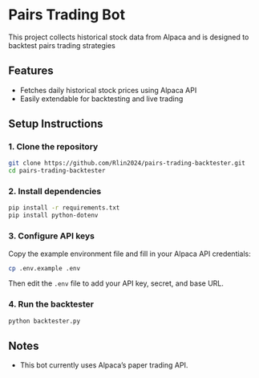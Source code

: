 # Pairs Trading Bot

This project collects historical stock data from Alpaca and is designed to backtest pairs trading strategies

## Features

- Fetches daily historical stock prices using Alpaca API
- Easily extendable for backtesting and live trading

## Setup Instructions

### 1. Clone the repository

```bash
git clone https://github.com/Rlin2024/pairs-trading-backtester.git
cd pairs-trading-backtester
````

### 2. Install dependencies

```bash
pip install -r requirements.txt
pip install python-dotenv
```

### 3. Configure API keys

Copy the example environment file and fill in your Alpaca API credentials:

```bash
cp .env.example .env
```

Then edit the `.env` file to add your API key, secret, and base URL.

### 4. Run the backtester

```bash
python backtester.py
```

## Notes
* This bot currently uses Alpaca’s paper trading API.

